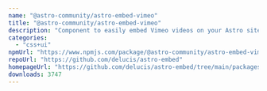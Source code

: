 ```yaml
---
name: "@astro-community/astro-embed-vimeo"
title: "@astro-community/astro-embed-vimeo"
description: "Component to easily embed Vimeo videos on your Astro site"
categories:
  - "css+ui"
npmUrl: "https://www.npmjs.com/package/@astro-community/astro-embed-vimeo"
repoUrl: "https://github.com/delucis/astro-embed"
homepageUrl: "https://github.com/delucis/astro-embed/tree/main/packages/astro-embed-vimeo#readme"
downloads: 3747
---
```

